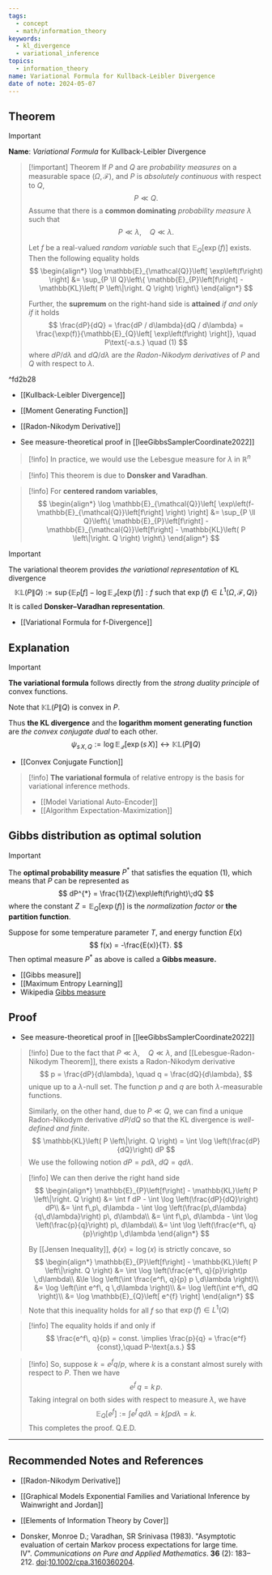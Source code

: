 ```yaml
---
tags:
  - concept
  - math/information_theory
keywords:
  - kl_divergence
  - variational_inference
topics:
  - information_theory
name: Variational Formula for Kullback-Leibler Divergence
date of note: 2024-05-07
---
```


## Theorem

>[!important]
>**Name**: *Variational Formula* for Kullback-Leibler Divergence

>[!important] Theorem
>If $P$ and $Q$ are *probability measures* on a measurable space $(\Omega, \mathscr{F})$, and $P$ is *absolutely continuous* with respect to $Q$, 
>$$P \ll Q.$$
>Assume that there is a **common dominating** *probability measure* $\lambda$ such that
>$$
>P \ll \lambda, \quad Q \ll \lambda.
>$$ 
>
>Let $f$ be a real-valued *random variable* such that $\mathbb{E}_{Q}\left[ \exp(f) \right]$ exists. Then the following equality holds
>$$
>\begin{align*}
>\log \mathbb{E}_{\mathcal{Q}}\left[ \exp\left(f\right) \right] &= \sup_{P \ll Q}\left\{ \mathbb{E}_{P}\left[f\right] - \mathbb{KL}\left( P \left\|\right. Q \right)  \right\}
\end{align*}
>$$
>
>Further, the **supremum** on the right-hand side is **attained** *if and only if* it holds
>$$
\frac{dP}{dQ} = \frac{dP / d\lambda}{dQ / d\lambda} = \frac{\exp(f)}{\mathbb{E}_{Q}\left[ \exp\left(f\right) \right]}, \quad P\text{-a.s.}  \quad (1)
>$$
>where $dP / d\lambda$ and $dQ / d\lambda$  are *the Radon-Nikodym derivatives* of $P$ and $Q$ with respect to $\lambda$.

^fd2b28

- [[Kullback-Leibler Divergence]]
- [[Moment Generating Function]]
- [[Radon-Nikodym Derivative]]

- See measure-theoretical proof in [[leeGibbsSamplerCoordinate2022]]

>[!info]
>In practice, we would use the Lebesgue measure for $\lambda$ in $\mathbb{R}^n$ 

>[!info]
>This theorem is due to **Donsker and Varadhan**. 

>[!info]
>For **centered random variables**, 
>$$
>\begin{align*}
>\log \mathbb{E}_{\mathcal{Q}}\left[ \exp\left(f- \mathbb{E}_{\mathcal{Q}}\left[f\right] \right) \right] &= \sup_{P \ll Q}\left\{ \mathbb{E}_{P}\left[f\right] - \mathbb{E}_{\mathcal{Q}}\left[f\right]  - \mathbb{KL}\left( P \left\|\right. Q \right)  \right\}
\end{align*}
>$$


>[!important]
>The variational theorem provides *the variational representation* of KL divergence
>$$
>\mathbb{KL}\left( P \left\|\right. Q \right) := \sup\left\{\mathbb{E}_{P}\left[f\right] - \log \mathbb{E}_{\mathcal{Q}}\left[ \exp\left(f\right) \right]: f\text{ such that }\exp(f) \in  L^1(\Omega, \mathscr{F}, Q)  \right\}
>$$
>It is called **Donsker–Varadhan representation**.

- [[Variational Formula for f-Divergence]]
## Explanation

>[!important]
>**The variational formula** follows directly from the *strong duality principle* of convex functions. 
>
>Note that $\mathbb{KL}\left( P \left\|\right. Q \right)$ is convex in $P$. 
>
>Thus **the KL divergence** and the **logarithm moment generating function** are *the convex conjugate dual* to each other.
>$$
>\psi_{s\,X, Q} := \log \mathbb{E}_{\mathcal{Q}}\left[ \exp\left(s\,X\right) \right] \longleftrightarrow \mathbb{KL}\left( P \left\|\right. Q \right)
>$$

- [[Convex Conjugate Function]]


>[!info]
>**The variational formula** of relative entropy is the basis for variational inference methods. 
>- [[Model Variational Auto-Encoder]]
>- [[Algorithm Expectation-Maximization]]

## Gibbs distribution as optimal solution

>[!important] 
>The **optimal probability measure** $P^{*}$ that satisfies the equation (1), which means that $P$ can be represented as 
>$$
dP^{*} = \frac{1}{Z}\exp\left(f\right)\;dQ
>$$
>where the constant $Z = \mathbb{E}_{Q}\left[ \exp\left(f\right) \right]$ is the *normalization factor* or **the partition function**. 
>
>Suppose for some temperature parameter $T$, and energy function $E(x)$
>$$
>f(x) = -\frac{E(x)}{T}.
>$$
>Then optimal measure $P^{*}$ as above is called a **Gibbs measure.** 

- [[Gibbs measure]]
- [[Maximum Entropy Learning]]
- Wikipedia [Gibbs measure](https://en.wikipedia.org/wiki/Gibbs_measure)


## Proof

- See measure-theoretical proof in [[leeGibbsSamplerCoordinate2022]]

>[!info]
>Due to the fact that $P \ll \lambda, \quad Q \ll \lambda$, and   [[Lebesgue-Radon-Nikodym Theorem]], there exists a Radon-Nikodym derivative 
>$$
>p = \frac{dP}{d\lambda}, \quad q = \frac{dQ}{d\lambda},
>$$ 
>unique up to a $\lambda$-null set. The function $p$ and $q$ are both $\lambda$-measurable functions.
>
>Similarly, on the other hand, due to $P \ll Q$, we can find a unique Radon-Nikodym derivative $dP / dQ$ so that the KL divergence is *well-defined and finite*.
>$$
>\mathbb{KL}\left( P \left\|\right. Q \right) = \int \log \left(\frac{dP}{dQ}\right) dP
>$$
>We use the following notion $dP = pd\lambda$, $dQ = q d\lambda$.

>[!info]
>We can then derive the right hand side
>$$
>\begin{align*}
>\mathbb{E}_{P}\left[f\right] - \mathbb{KL}\left( P \left\|\right. Q \right) &= \int f dP - \int \log \left(\frac{dP}{dQ}\right) dP\\
>&= \int f\,p\, d\lambda - \int \log \left(\frac{p\,d\lambda}{q\,d\lambda}\right) p\, d\lambda\\
>&= \int f\,p\, d\lambda - \int \log \left(\frac{p}{q}\right) p\, d\lambda\\
>&= \int \log \left(\frac{e^f\, q}{p}\right)p \,d\lambda
\end{align*}
>$$
>
> By [[Jensen Inequality]], $\phi(x) = \log(x)$ is strictly concave, so 
>$$
>\begin{align*}
>\mathbb{E}_{P}\left[f\right] - \mathbb{KL}\left( P \left\|\right. Q \right) &= \int \log \left(\frac{e^f\, q}{p}\right)p \,d\lambda\\
>&\le \log \left(\int \frac{e^f\, q}{p} p \,d\lambda \right)\\
>&= \log \left(\int e^f\, q \,d\lambda \right)\\
>&= \log \left(\int e^f\, dQ \right)\\
>&= \log \mathbb{E}_{Q}\left[ e^{f} \right]
\end{align*}
>$$
>Note that this inequality holds for all $f$ so that $\exp(f) \in L^1(Q)$ 

>[!info]
>The equality holds if and only if 
>$$
>\frac{e^f\, q}{p} = const.  \implies \frac{p}{q} = \frac{e^f}{const},\quad P-\text{a.s.}
>$$

>[!info]
>So, suppose $k = e^f q / p$, where $k$ is a constant almost surely with respect to $P$. Then we have
>$$
>e^f\,q = k\,p.
>$$
>Taking integral on both sides with respect to measure $\lambda$, we have
>$$
>\mathbb{E}_{Q}\left[ e^f \right] := \int e^f\,q d\lambda = k \int p d\lambda = k.
>$$
>This completes the proof. Q.E.D.



-----------
##  Recommended Notes and References

- [[Radon-Nikodym Derivative]]

- [[Graphical Models Exponential Families and Variational Inference by Wainwright and Jordan]]
- [[Elements of Information Theory by Cover]]
- Donsker, Monroe D.; Varadhan, SR Srinivasa (1983). "Asymptotic evaluation of certain Markov process expectations for large time. IV". _Communications on Pure and Applied Mathematics_. **36** (2): 183–212. [doi](https://en.wikipedia.org/wiki/Doi_(identifier) "Doi (identifier)"):[10.1002/cpa.3160360204](https://doi.org/10.1002%2Fcpa.3160360204).

